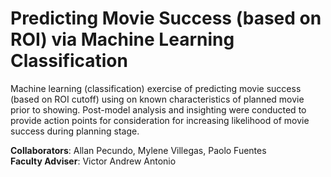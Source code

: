 # Predicting Movie Success (based on ROI) via Machine Learning Classification

Machine learning (classification) exercise of predicting movie success (based on ROI cutoff) using on known characteristics of planned movie prior to showing. Post-model analysis and insighting were conducted to provide action points for consideration for increasing likelihood of movie success during planning stage.

**Collaborators**: Allan Pecundo, Mylene Villegas, Paolo Fuentes\
**Faculty Adviser**: Victor Andrew Antonio
